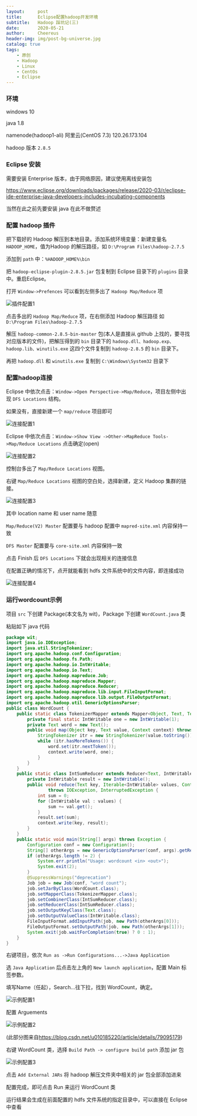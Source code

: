 ```yaml
---
layout:     post
title:      Eclipse配置hadoop开发环境
subtitle:   Hadoop 踩坑记(三)
date:       2020-05-21
author:     Cheereus
header-img: img/post-bg-universe.jpg
catalog: true
tags:
    - 原创
    - Hadoop
    - Linux
    - CentOs
    - Eclipse
---
```


### 环境

windows 10

java 1.8

namenode(hadoop1-ali) 阿里云(CentOS 7.3) 120.26.173.104

hadoop 版本 `2.8.5`

### Eclipse 安装

需要安装 Enterprise 版本，由于网络原因，建议使用离线安装包

<https://www.eclipse.org/downloads/packages/release/2020-03/r/eclipse-ide-enterprise-java-developers-includes-incubating-components>

当然在此之前先要安装 java 在此不做赘述

### 配置 hadoop 插件

把下载好的 Hadoop 解压到本地目录。添加系统环境变量：新建变量名 `HADOOP_HOME`，值为Hadoop 的解压路径，如 `D:\Program Files\hadoop-2.7.5`

添加到 `path` 中：`%HADOOP_HOME%\bin`

把 `hadoop-eclipse-plugin-2.8.5.jar` 包复制到 Eclipse 目录下的 `plugins` 目录中。重启Eclipse。

打开 `Window->Prefences` 可以看到左侧多出了 `Hadoop Map/Reduce` 项

![插件配置1](/img/post/2020052201.jpg)

点击多出的 `Hadoop Map/Reduce` 项，在右侧添加 Hadoop 解压路径 如 `D:\Program Files\hadoop-2.7.5`

解压 `hadoop-common-2.8.5-bin-master` 包(本人是直接从 github 上找的，要寻找对应版本的文件)，把解压得到的 `bin` 目录下的 `hadoop.dll、hadoop.exp、hadoop.lib、winutils.exe` 这四个文件复制到 `hadoop-2.8.5` 的 `bin` 目录下。

再把 `hadoop.dll` 和 `winutils.exe` 复制到 `C:\Windows\System32` 目录下

### 配置hadoop连接

Eclipse 中依次点击：`Window->Open Perspective->Map/Reduce`，项目左侧中出现 `DFS Locations` 结构。

如果没有，直接新建一个 `map/reduce` 项目即可

![连接配置1](/img/post/2020052202.jpg)

Eclipse 中依次点击：`Window->Show View ->Other->MapReduce Tools->Map/Reduce Locations` 点击确定(open)

![连接配置2](/img/post/2020052203.jpg)

控制台多出了 `Map/Reduce Locations` 视图。

右键 `Map/Reduce Locations` 视图的空白处，选择新建，定义 Hadoop 集群的链接。

![连接配置3](/img/post/2020052204.jpg)

其中 location name 和 user name 随意

`Map/Reduce(V2) Master` 配置要与 hadoop 配置中 `mapred-site.xml` 内容保持一致

`DFS Master` 配置要与 `core-site.xml` 内容保持一致

点击 Finish 后 `DFS Locations` 下就会出现相关的连接信息

在配置正确的情况下，点开就能看到 hdfs 文件系统中的文件内容，即连接成功

![连接配置4](/img/post/2020052205.jpg)

### 运行wordcount示例

项目 `src` 下创建 Package(本文名为 wit)，Package 下创建 `WordCount.java` 类

粘贴如下 java 代码

```java
package wit;
import java.io.IOException;
import java.util.StringTokenizer;
import org.apache.hadoop.conf.Configuration;
import org.apache.hadoop.fs.Path;
import org.apache.hadoop.io.IntWritable;
import org.apache.hadoop.io.Text;
import org.apache.hadoop.mapreduce.Job;
import org.apache.hadoop.mapreduce.Mapper;
import org.apache.hadoop.mapreduce.Reducer;
import org.apache.hadoop.mapreduce.lib.input.FileInputFormat;
import org.apache.hadoop.mapreduce.lib.output.FileOutputFormat;
import org.apache.hadoop.util.GenericOptionsParser; 
public class WordCount {
    public static class TokenizerMapper extends Mapper<Object, Text, Text, IntWritable> {
        private final static IntWritable one = new IntWritable(1);
        private Text word = new Text();
        public void map(Object key, Text value, Context context) throws IOException, InterruptedException {
            StringTokenizer itr = new StringTokenizer(value.toString());
            while (itr.hasMoreTokens()) {
                word.set(itr.nextToken());
                context.write(word, one);
            }
        }
    }
    public static class IntSumReducer extends Reducer<Text, IntWritable, Text, IntWritable> {
        private IntWritable result = new IntWritable();
        public void reduce(Text key, Iterable<IntWritable> values, Context context)
                throws IOException, InterruptedException {
            int sum = 0;
            for (IntWritable val : values) {
                sum += val.get();
            }
            result.set(sum);
            context.write(key, result);
        }
    }
    public static void main(String[] args) throws Exception {
        Configuration conf = new Configuration();
        String[] otherArgs = new GenericOptionsParser(conf, args).getRemainingArgs();
        if (otherArgs.length != 2) {
            System.err.println("Usage: wordcount <in> <out>");
            System.exit(2);
        }
        @SuppressWarnings("deprecation")
        Job job = new Job(conf, "word count");
        job.setJarByClass(WordCount.class);
        job.setMapperClass(TokenizerMapper.class);
        job.setCombinerClass(IntSumReducer.class);
        job.setReducerClass(IntSumReducer.class);
        job.setOutputKeyClass(Text.class);
        job.setOutputValueClass(IntWritable.class);
        FileInputFormat.addInputPath(job, new Path(otherArgs[0]));
        FileOutputFormat.setOutputPath(job, new Path(otherArgs[1]));
        System.exit(job.waitForCompletion(true) ? 0 : 1);
    }
}
```

右键项目，依次 `Run as ->Run Configurations...->Java Application`

选 `Java Application` 后点击左上角的 `New launch application`，配置 Main 标签参数。

填写Name（任起），Search...往下拉，找到 WordCount，确定。

![示例配置1](/img/post/2020052206.png)

配置 Arguements

![示例配置2](/img/post/2020052207.png)

(此部分图来自<https://blog.csdn.net/u010185220/article/details/79095179>)

右键 WordCount 类，选择 `Build Path -> configure build path` 添加 jar 包

![示例配置3](/img/post/2020052208.jpg)

点击 `Add External JARs` 将 hadoop 解压文件夹中相关的 jar 包全部添加进来

配置完成，即可点击 Run 来运行 WordCount 类

运行结果会生成在前面配置的 hdfs 文件系统的指定目录中，可以直接在 Eclipse 中查看
